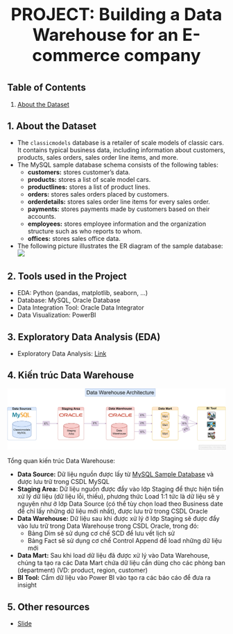 # <p align="center" style="font-size: 39px;"><strong>PROJECT: Building a Data Warehouse for an E-commerce company</strong></p>

## Table of Contents
1. [About the Dataset](#line-30)

## 1. About the Dataset
   - The `classicmodels` database is a retailer of scale models of classic cars. It contains typical business data, including information about customers, products, sales orders, sales order line items, and more.
   - The MySQL sample database schema consists of the following tables:
      - **customers:** stores customer’s data.
      - **products:** stores a list of scale model cars.
      - **productlines:** stores a list of product lines.
      - **orders:** stores sales orders placed by customers.
      - **orderdetails:** stores sales order line items for every sales order.
      - **payments:** stores payments made by customers based on their accounts.
      - **employees:** stores employee information and the organization structure such as who reports to whom.
      - **offices:** stores sales office data.
   - The following picture illustrates the ER diagram of the sample database:
      <img src="https://www.mysqltutorial.org/wp-content/uploads/2023/10/mysql-sample-database.png" width="600" />

## 2. Tools used in the Project
- EDA: Python (pandas, matplotlib, seaborn, ...)
- Database: MySQL, Oracle Database
- Data Integration Tool: Oracle Data Integrator
- Data Visualization: PowerBI

## 3. Exploratory Data Analysis (EDA)
- Exploratory Data Analysis: [Link](https://github.com/vuhuusy/Data-Warehouse-for-Classicmodels-Database/blob/main/EDA.ipynb)
 

## 4. Kiến trúc Data Warehouse
![Data Warehouse Architecture](https://github.com/vuhuusy/Data-Warehouse-for-Classicmodels-Database/blob/main/data%20warehouse/Data%20Warehouse%20Architecture.png)

Tổng quan kiến trúc Data Warehouse:
- **Data Source:** Dữ liệu nguồn được lấy từ [MySQL Sample Database](https://www.mysqltutorial.org/getting-started-with-mysql/mysql-sample-database/) và được lưu trữ trong CSDL MySQL
- **Staging Area:** Dữ liệu nguồn được đẩy vào lớp Staging để thực hiện tiền xử lý dữ liệu (dữ liệu lỗi, thiếu), phương thức Load 1:1 tức là dữ liệu sẽ y nguyên như ở lớp Data Source (có thể tùy chọn load theo Business date để chỉ lấy những dữ liệu mới nhất), được lưu trữ trong CSDL Oracle
- **Data Warehouse:** Dữ liệu sau khi được xử lý ở lớp Staging sẽ được đẩy vào lưu trữ trong Data Warehouse trong CSDL Oracle, trong đó:
   - Bảng Dim sẽ sử dụng cơ chế SCD để lưu vết lịch sử
   - Bảng Fact sẽ sử dụng cơ chế Control Append để load những dữ liệu mới
- **Data Mart:** Sau khi load dữ liệu đã được xử lý vào Data Warehouse, chúng ta tạo ra các Data Mart chứa dữ liệu cần dùng cho các phòng ban (department) (VD: product, region, customer)
- **BI Tool:** Cắm dữ liệu vào Power BI vào tạo ra các báo cáo để đưa ra insight

## 5. Other resources
- [Slide](https://github.com/vuhuusy/Data-Warehouse-for-Classicmodels-Database/tree/main/slide)
